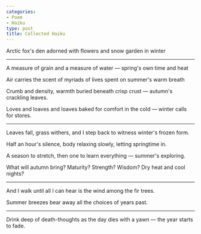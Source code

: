 ```yaml
---
categories:
- Poem
- Haiku
type: post
title: Collected Haiku
---
```


<div class="verse">
Arctic fox's den
adorned with flowers and snow
garden in winter
</div>

-----

<div class="verse">
A measure of grain
and a measure of water &mdash;
spring's own time and heat

Air carries the scent
of myriads of lives spent
on summer's warm breath

Crumb and density,
warmth buried beneath crisp crust &mdash;
autumn's crackling leaves.

Loves and loaves and loaves
baked for comfort in the cold &mdash;
winter calls for stores.
</div>

-----

<div class="verse">
Leaves fall, grass withers,
and I step back to witness
winter's frozen form.

Half an hour's silence,
body relaxing slowly,
letting springtime in.

A season to stretch,
then one to learn everything &mdash;
summer's exploring.

What will autumn bring?
Maturity? Strength? Wisdom?
Dry heat and cool nights?
</div>

------

<div class="verse">
And I walk until
all I can hear is the wind
among the fir trees.

Summer breezes bear away
all the choices of years past.
</div>

-----

<div class="verse">
Drink deep of death-thoughts
as the day dies with a yawn &mdash;
the year starts to fade.
</div>
